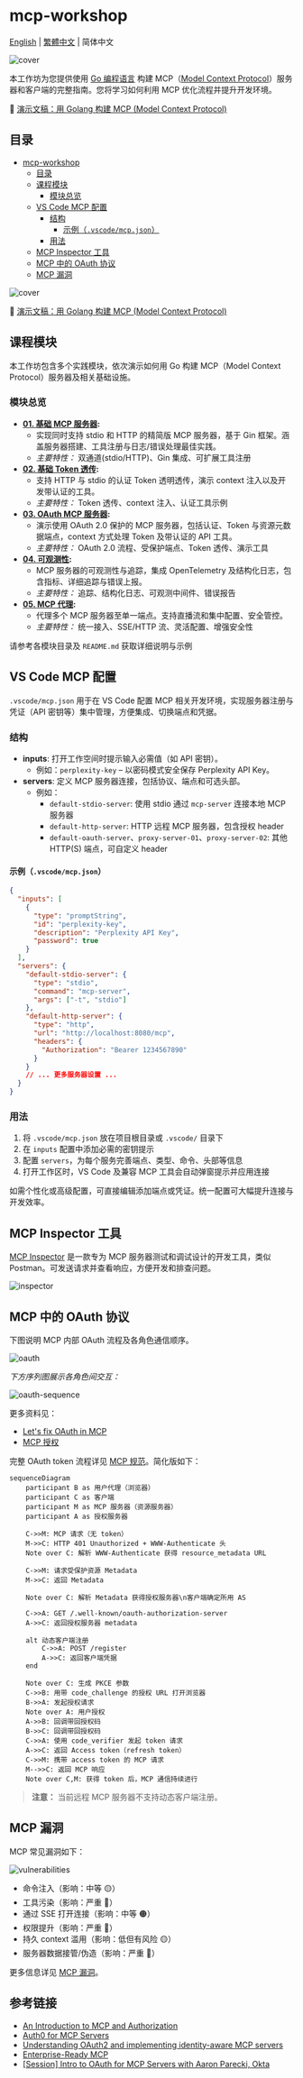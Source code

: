 # mcp-workshop

[English](README.md) | [繁體中文](README.zh-TW.md) | 简体中文

![cover](./images/cover.png)

本工作坊为您提供使用 [Go 编程语言][2] 构建 MCP（[Model Context Protocol][1]）服务器和客户端的完整指南。您将学习如何利用 MCP 优化流程并提升开发环境。

📖 [演示文稿：用 Golang 构建 MCP (Model Context Protocol)](https://speakerdeck.com/appleboy/building-mcp-model-context-protocol-with-golang)

## 目录

- [mcp-workshop](#mcp-workshop)
  - [目录](#目录)
  - [课程模块](#课程模块)
    - [模块总览](#模块总览)
  - [VS Code MCP 配置](#vs-code-mcp-配置)
    - [结构](#结构)
      - [示例（`.vscode/mcp.json`）](#示例vscodemcpjson)
    - [用法](#用法)
  - [MCP Inspector 工具](#mcp-inspector-工具)
  - [MCP 中的 OAuth 协议](#mcp-中的-oauth-协议)
  - [MCP 漏洞](#mcp-漏洞)

![cover](./images/cover.png)

📖 [演示文稿：用 Golang 构建 MCP (Model Context Protocol)](https://speakerdeck.com/appleboy/building-mcp-model-context-protocol-with-golang)

## 课程模块

本工作坊包含多个实践模块，依次演示如何用 Go 构建 MCP（Model Context Protocol）服务器及相关基础设施。

### 模块总览

- **[01. 基础 MCP 服务器](01-basic-mcp/):**
  - 实现同时支持 stdio 和 HTTP 的精简版 MCP 服务器，基于 Gin 框架。涵盖服务器搭建、工具注册与日志/错误处理最佳实践。
  - *主要特性：* 双通道(stdio/HTTP)、Gin 集成、可扩展工具注册
- **[02. 基础 Token 透传](02-basic-token-passthrough/):**
  - 支持 HTTP 与 stdio 的认证 Token 透明透传，演示 context 注入以及开发带认证的工具。
  - *主要特性：* Token 透传、context 注入、认证工具示例
- **[03. OAuth MCP 服务器](03-oauth-mcp/):**
  - 演示使用 OAuth 2.0 保护的 MCP 服务器，包括认证、Token 与资源元数据端点，context 方式处理 Token 及带认证的 API 工具。
  - *主要特性：* OAuth 2.0 流程、受保护端点、Token 透传、演示工具
- **[04. 可观测性](04-observability/):**
  - MCP 服务器的可观测性与追踪，集成 OpenTelemetry 及结构化日志，包含指标、详细追踪与错误上报。
  - *主要特性：* 追踪、结构化日志、可观测中间件、错误报告
- **[05. MCP 代理](05-mcp-proxy/):**
  - 代理多个 MCP 服务器至单一端点。支持直播流和集中配置、安全管控。
  - *主要特性：* 统一接入、SSE/HTTP 流、灵活配置、增强安全性

请参考各模块目录及 `README.md` 获取详细说明与示例

## VS Code MCP 配置

`.vscode/mcp.json` 用于在 VS Code 配置 MCP 相关开发环境，实现服务器注册与凭证（API 密钥等）集中管理，方便集成、切换端点和凭据。

### 结构

- **inputs**: 打开工作空间时提示输入必需值（如 API 密钥）。
  - 例如：`perplexity-key` – 以密码模式安全保存 Perplexity API Key。
- **servers**: 定义 MCP 服务器连接，包括协议、端点和可选头部。
  - 例如：
    - `default-stdio-server`: 使用 stdio 通过 `mcp-server` 连接本地 MCP 服务器
    - `default-http-server`: HTTP 远程 MCP 服务器，包含授权 header
    - `default-oauth-server`、`proxy-server-01`、`proxy-server-02`: 其他 HTTP(S) 端点，可自定义 header

#### 示例（`.vscode/mcp.json`）

```json
{
  "inputs": [
    {
      "type": "promptString",
      "id": "perplexity-key",
      "description": "Perplexity API Key",
      "password": true
    }
  ],
  "servers": {
    "default-stdio-server": {
      "type": "stdio",
      "command": "mcp-server",
      "args": ["-t", "stdio"]
    },
    "default-http-server": {
      "type": "http",
      "url": "http://localhost:8080/mcp",
      "headers": {
        "Authorization": "Bearer 1234567890"
      }
    }
    // ... 更多服务器设置 ...
  }
}
```

### 用法

1. 将 `.vscode/mcp.json` 放在项目根目录或 `.vscode/` 目录下
2. 在 `inputs` 配置中添加必需的密钥提示
3. 配置 `servers`，为每个服务完善端点、类型、命令、头部等信息
4. 打开工作区时，VS Code 及兼容 MCP 工具会自动弹窗提示并应用连接

如需个性化或高级配置，可直接编辑添加端点或凭证。统一配置可大幅提升连接与开发效率。

[1]: https://modelcontextprotocol.io/introduction
[2]: https://go.dev

## MCP Inspector 工具

[MCP Inspector][01] 是一款专为 MCP 服务器测试和调试设计的开发工具，类似 Postman。可发送请求并查看响应，方便开发和排查问题。

![inspector](./images/inspector.png)

[01]: https://github.com/modelcontextprotocol/inspector

## MCP 中的 OAuth 协议

下图说明 MCP 内部 OAuth 流程及各角色通信顺序。

![oauth](./images/oauth-flow-01.png)

*下方序列图展示各角色间交互：*

![oauth-sequence](./images/oauth-flow-02.png)

更多资料见：

- [Let's fix OAuth in MCP][3]
- [MCP 授权][4]

[3]: https://aaronparecki.com/2025/04/03/15/oauth-for-model-context-protocol
[4]: https://modelcontextprotocol.io/specification/2025-03-26/basic/authorization

完整 OAuth token 流程详见 [MCP 规范](https://modelcontextprotocol.io/specification/draft/basic/authorization#authorization-flow-steps)。简化版如下：

```mermaid
sequenceDiagram
    participant B as 用户代理（浏览器）
    participant C as 客户端
    participant M as MCP 服务器（资源服务器）
    participant A as 授权服务器

    C->>M: MCP 请求（无 token）
    M->>C: HTTP 401 Unauthorized + WWW-Authenticate 头
    Note over C: 解析 WWW-Authenticate 获得 resource_metadata URL

    C->>M: 请求受保护资源 Metadata
    M->>C: 返回 Metadata

    Note over C: 解析 Metadata 获得授权服务器\n客户端确定所用 AS

    C->>A: GET /.well-known/oauth-authorization-server
    A->>C: 返回授权服务器 metadata

    alt 动态客户端注册
        C->>A: POST /register
        A->>C: 返回客户端凭据
    end

    Note over C: 生成 PKCE 参数
    C->>B: 用带 code_challenge 的授权 URL 打开浏览器
    B->>A: 发起授权请求
    Note over A: 用户授权
    A->>B: 回调带回授权码
    B->>C: 回调带回授权码
    C->>A: 使用 code_verifier 发起 token 请求
    A->>C: 返回 Access token（refresh token）
    C->>M: 携带 access token 的 MCP 请求
    M-->>C: 返回 MCP 响应
    Note over C,M: 获得 token 后，MCP 通信持续进行
```

> **注意：** 当前远程 MCP 服务器不支持动态客户端注册。

## MCP 漏洞

MCP 常见漏洞如下：

![vulnerabilities](./images/vulnerabilities.gif)

- 命令注入（影响：中等 🟡）
- 工具污染（影响：严重 🔴）
- 通过 SSE 打开连接（影响：中等 🟠）
- 权限提升（影响：严重 🔴）
- 持久 context 滥用（影响：低但有风险 🟡）
- 服务器数据接管/伪造（影响：严重 🔴）

更多信息详见 [MCP 漏洞][11]。

[11]: https://www.linkedin.com/posts/eordax_ai-mcp-genai-activity-7333057511651954688-sbNO

## 参考链接

- [An Introduction to MCP and Authorization](https://auth0.com/blog/an-introduction-to-mcp-and-authorization/)
- [Auth0 for MCP Servers](https://auth0.com/ai/docs/mcp/auth-for-mcp)
- [Understanding OAuth2 and implementing identity-aware MCP servers](https://heeki.medium.com/understanding-oauth2-and-implementing-identity-aware-mcp-servers-221a06b1a6cf)
- [Enterprise-Ready MCP](https://aaronparecki.com/2025/05/12/27/enterprise-ready-mcp)
- [[Session] Intro to OAuth for MCP Servers with Aaron Parecki, Okta](https://www.youtube.com/watch?v=mYKMwZcGynw)

